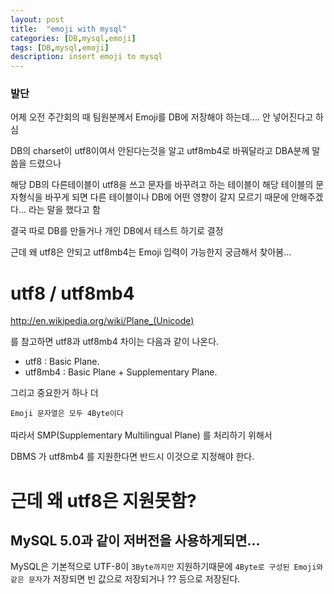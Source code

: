 ```yaml
---
layout: post
title:  "emoji with mysql"
categories: [DB,mysql,emoji]
tags: [DB,mysql,emoji]
description: insert emoji to mysql
---
```

### 발단

어제 오전 주간회의 때 팀원분께서 Emoji를 DB에 저장해야 하는데.... 안 넣어진다고 하심

DB의 charset이 utf8이여서 안된다는것을 알고 utf8mb4로 바꿔달라고 DBA분께 말씀을 드렸으나

해당 DB의 다른테이블이 utf8을 쓰고 문자를 바꾸려고 하는 테이블이 해당 테이블의 문자형식을 바꾸게 되면 다른 테이블이나 DB에 어떤 영향이 갈지 모르기 때문에 안해주겠다... 라는 말을 했다고 함

결국 따로 DB를 만들거나 개인 DB에서 테스트 하기로 결정

근데 왜 utf8은 안되고 utf8mb4는 Emoji 입력이 가능한지 궁금해서 찾아봄...

# utf8 / utf8mb4

http://en.wikipedia.org/wiki/Plane_(Unicode)

를 참고하면 utf8과 utf8mb4 차이는 다음과 같이 나온다.

* utf8 : Basic Plane.
* utf8mb4 : Basic Plane + Supplementary Plane.

그리고 중요한거 하나 더

`Emoji 문자열은 모두 4Byte이다`<br>
<br>
따라서 SMP(Supplementary Multilingual Plane) 를 처리하기 위해서

DBMS 가 utf8mb4 를 지원한다면 반드시 이것으로 지정해야 한다.

# 근데 왜 utf8은 지원못함?

## MySQL 5.0과 같이 저버전을 사용하게되면...

MySQL은 기본적으로 UTF-8이 `3Byte까지만` 지원하기때문에
`4Byte로 구성된 Emoji와 같은 문자`가 저장되면 빈 값으로 저장되거나 ?? 등으로 저장된다.